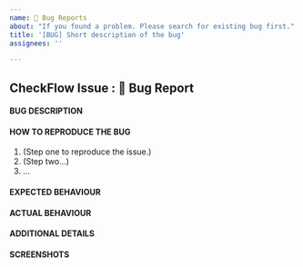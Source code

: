 ```yaml
---
name: 🐞 Bug Reports
about: "If you found a problem. Please search for existing bug first."
title: '[BUG] Short description of the bug'
assignees: ''

---
```


## CheckFlow Issue : 🐞 Bug Report

<!-- Provide a brief summary of the bug. -->
#### BUG DESCRIPTION


#### HOW TO REPRODUCE THE BUG

1. (Step one to reproduce the issue.)
2. (Step two...)
3. ...

<!-- Describe what you expected to happen. -->
#### EXPECTED BEHAVIOUR


<!-- Describe what actually happened. -->
#### ACTUAL BEHAVIOUR


<!-- Provide any additional details or context which might be helpful. -->
#### ADDITIONAL DETAILS


<!-- If applicable, add screenshots to help explain your problem. -->
#### SCREENSHOTS
